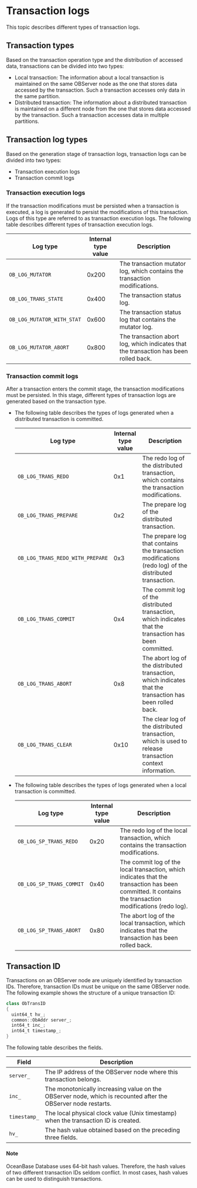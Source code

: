 # Transaction logs

This topic describes different types of transaction logs. 

## Transaction types

Based on the transaction operation type and the distribution of accessed data, transactions can be divided into two types:

* Local transaction: The information about a local transaction is maintained on the same OBServer node as the one that stores data accessed by the transaction. Such a transaction accesses only data in the same partition. 
* Distributed transaction: The information about a distributed transaction is maintained on a different node from the one that stores data accessed by the transaction. Such a transaction accesses data in multiple partitions. 

<!-- For more information about transaction types, see [Local transaction](../../../1.oceanbase-database-concepts/8.transaction-management/1.transaction/7.local-transaction.md) and [Distributed transaction](../../../1.oceanbase-database-concepts/8.transaction-management/1.transaction/8.distributed-transactions-1/1.overview-of-distributed-transactions.md).  -->

## Transaction log types

Based on the generation stage of transaction logs, transaction logs can be divided into two types:

* Transaction execution logs
* Transaction commit logs

### Transaction execution logs

If the transaction modifications must be persisted when a transaction is executed, a log is generated to persist the modifications of this transaction. Logs of this type are referred to as transaction execution logs.
The following table describes different types of transaction execution logs.

| Log type | Internal type value | Description |
|----------|-----------|-----|
| `OB_LOG_MUTATOR` | 0x200 | The transaction mutator log, which contains the transaction modifications.  |
| `OB_LOG_TRANS_STATE` | 0x400 | The transaction status log.  |
| `OB_LOG_MUTATOR_WITH_STAT` | 0x600 | The transaction status log that contains the mutator log.  |
| `OB_LOG_MUTATOR_ABORT` | 0x800 | The transaction abort log, which indicates that the transaction has been rolled back.  |

### Transaction commit logs

After a transaction enters the commit stage, the transaction modifications must be persisted. In this stage, different types of transaction logs are generated based on the transaction type. 

* The following table describes the types of logs generated when a distributed transaction is committed.

   | Log type | Internal type value | Description |
   |----------|-----------|-----|
   | `OB_LOG_TRANS_REDO`    | 0x1  | The redo log of the distributed transaction, which contains the transaction modifications. |
   | `OB_LOG_TRANS_PREPARE` | 0x2  | The prepare log of the distributed transaction. |
   | `OB_LOG_TRANS_REDO_WITH_PREPARE` | 0x3| The prepare log that contains the transaction modifications (redo log) of the distributed transaction. |
   | `OB_LOG_TRANS_COMMIT`  | 0x4  | The commit log of the distributed transaction, which indicates that the transaction has been committed. |
   | `OB_LOG_TRANS_ABORT`   | 0x8  | The abort log of the distributed transaction, which indicates that the transaction has been rolled back. |
   | `OB_LOG_TRANS_CLEAR`   | 0x10 | The clear log of the distributed transaction, which is used to release transaction context information. |

* The following table describes the types of logs generated when a local transaction is committed.

   | Log type | Internal type value | Description |
   |----------|-----------|-----|
   | `OB_LOG_SP_TRANS_REDO`   | 0x20 | The redo log of the local transaction, which contains the transaction modifications. |
   | `OB_LOG_SP_TRANS_COMMIT` | 0x40 | The commit log of the local transaction, which indicates that the transaction has been committed. It contains the transaction modifications (redo log). |
   | `OB_LOG_SP_TRANS_ABORT`  | 0x80 | The abort log of the local transaction, which indicates that the transaction has been rolled back. |

## Transaction ID

Transactions on an OBServer node are uniquely identified by transaction IDs. Therefore, transaction IDs must be unique on the same OBServer node.
The following example shows the structure of a unique transaction ID:

```java
class ObTransID
{
  uint64_t hv_;
  common::ObAddr server_;
  int64_t inc_;
  int64_t timestamp_;
}
```

The following table describes the fields.

| Field | Description |
|--------|-----|
| `server_`    | The IP address of the OBServer node where this transaction belongs.  |
| `inc_`       | The monotonically increasing value on the OBServer node, which is recounted after the OBServer node restarts. |
| `timestamp_` | The local physical clock value (Unix timestamp) when the transaction ID is created. |
| `hv_`        | The hash value obtained based on the preceding three fields. |

  <main id="notice" type='explain'>
    <h4>Note</h4>
    <p>OceanBase Database uses 64-bit hash values. Therefore, the hash values of two different transaction IDs seldom conflict. In most cases, hash values can be used to distinguish transactions. </p>
  </main>
